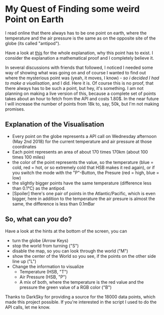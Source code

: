 # My Quest of Finding some weird Point on Earth
I read online that there always has to be one point on earth, 
where the temperature and the air pressure is the same as on the opposite site of the globe (its called "antipod"). 

Have a look at [this](http://junq.info/?p=3126) for the whole explanation, why this point has to exist. I consider the explanation a mathematical proof and I completely believe it. 

In several discussions with friends that followed, I noticed I needed some way of showing what was going on and of course I wanted to find out where the mysterious point was (yeah, it moves, I know) - *so i decided I had to make a viualisation*, and I did. Here it is. Of course this is no proof, that there always has to be such a point, 
but hey, it's something. I am not planning on making a live version of this, because a complete set of points takes about an hour to fetch from the API and costs 1.80$. In the near future I will increase the number of points from 18k to, say, 50k, but I'm not making promises.

## Explanation of the Visualisation
- Every point on the globe represents a API call on Wednesday afternoon (May 2nd 2018) for the current temperature and air pressure at those coordinates
- Each point represents an area of about 170 times 170km (about 100 times 100 miles) 
- the color of the point represents the value, so the temperature (blue = cold, red = hot, or so extremely cold that HSB makes it red again), or if you switch the mode with the "P"-Button, the Presure (red = high, blue = low)
- the slightly bigger points have the same temperature (difference less than 0.1°C) as the antipod.
- [Spoiler] there's one pair of points in the Atlantic/Pacific, which is even bigger, here in addition to the temperature the air presure is almost the same, the difference is less than 0.1mBar

## So, what can *you* do?
Have a look at the hints at the bottom of the screen, you can
- turn the globe (Arrow Keys)
- stop the world from turning ("S")
- disable the map, so you can look through the world ("M")
- show the center of the World so you see, if the points on the other side line up ("L")
- Change the information to visualize
  - Temperature (HSB, "T")
  - Air Pressure (HSB, "P") 
  - A mix of both, where the temperature is the red value and the pressure the green value of a RGB color ("B") 


Thanks to DarkSky for providing a source for the 18000 data points, which made this project possible.
If you're interested in the script I used to do the API calls, let me know.
